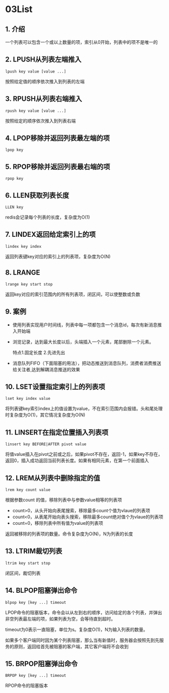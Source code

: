 # 03List

## 1. 介绍

一个列表可以包含一个或以上数量的项，索引从0开始，列表中的项不是唯一的

## 2. LPUSH从列表左端推入

```shell
lpush key value [value ...]
```

按照给定值的顺序依次推入到列表的左端

## 3. RPUSH从列表右端推入

```shell
rpush key value [value ...]
```

按照给定的顺序依次推入到列表右端

## 4. LPOP移除并返回列表最左端的项

```shell
lpop key
```

## 5. RPOP移除并返回列表最右端的项

```shell
rpop key
```

## 6. LLEN获取列表长度

```shell
LLEN key
```

redis会记录每个列表的长度，复杂度为O(1)

## 7. LINDEX返回给定索引上的项

```shell
lindex key index
```

返回列表键key对应的索引上的列表项，复杂度为O(N)

## 8. LRANGE

```shell
lrange key start stop
```

返回key对应的索引范围内的所有列表项，闭区间，可以使整数或负数

## 9. 案例

- 使用列表实现用户时间线，列表中每一项都包含一个消息id，每次有新消息推入开始端

- 浏览记录，达到最大长度以后，头端插入一个元素，尾部删除一个元素。

  特点1.固定长度 2.先进先出

- 消息队列FIFO（下面阻塞的用法），把动态推送到消息队列，消费者消费推送给关注者,达到解耦消息推送的效果

## 10. LSET设置指定索引上的列表项

```shell
lset key index value	
```

将列表键key索引index上的值设置为value，不在索引范围内会报错。头和尾处理时复杂度为O(1)，其它情况复杂度为O(N)

## 11. LINSERT在指定位置插入列表项

```shell
linsert key BEFORE|AFTER pivot value
```

将值value插入在pivot之前或之后，如果pivot不存在，返回-1，如果key不存在，返回0，插入成功返回当前列表长度。如果有相同元素，在第一个前面插入

## 12. LREM从列表中删除指定的值

```shell
lrem key count value
```

根据参数count 的值，移除列表中与参数value相等的列表项

- count>0，从头开始向表尾搜索，移除最多count个值为vlaue的列表项
- count<0，从表尾开始向表头搜索，移除最多count绝对值个为vlaue的列表项
- count=0，移除列表中所有值为value的列表项

返回被移除的列表项的数量。命令复杂度为O(N)，N为列表的长度

## 13. LTRIM裁切列表

```shell
ltrim key start stop
```

闭区间，裁切列表

## 14. BLPOP阻塞弹出命令

```shell
blpop key [key ...] timeout
```

LPOP命令的阻塞版本，命令会以从左到右的顺序，访问给定的各个列表，并弹出非空列表最左端的项，如果列表为空，会等待直到超时。

timeout为0表示一直阻塞，单位为s。复杂度O(1)，N为输入列表的数量。

如果多个客户端同时因为某个列表阻塞，那么当有新值时，服务器会按照先到先服务的原则，返回给首先被阻塞的客户端，其它客户端将不会收到

## 15. BRPOP阻塞弹出命令

```shell
BRPOP key [key ...] timeout
```

RPOP命令的阻塞版本



